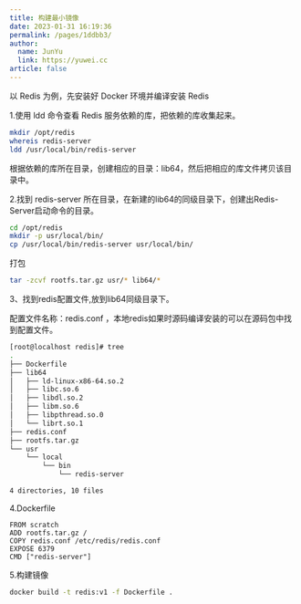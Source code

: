 ```yaml
---
title: 构建最小镜像
date: 2023-01-31 16:19:36
permalink: /pages/1ddbb3/
author: 
  name: JunYu
  link: https://yuwei.cc
article: false
---
```

以 Redis 为例，先安装好 Docker 环境并编译安装 Redis

1.使用 ldd 命令查看 Redis 服务依赖的库，把依赖的库收集起来。
```bash
mkdir /opt/redis
whereis redis-server
ldd /usr/local/bin/redis-server
```
根据依赖的库所在目录，创建相应的目录：lib64，然后把相应的库文件拷贝该目录中。

2.找到 redis-server 所在目录，在新建的lib64的同级目录下，创建出Redis-Server启动命令的目录。
```bash
cd /opt/redis
mkdir -p usr/local/bin/
cp /usr/local/bin/redis-server usr/local/bin/
```
打包
```bash
tar -zcvf rootfs.tar.gz usr/* lib64/*
```
3、找到redis配置文件,放到lib64同级目录下。

配置文件名称：redis.conf ，本地redis如果时源码编译安装的可以在源码包中找到配置文件。
```bash
[root@localhost redis]# tree
.
├── Dockerfile
├── lib64
│   ├── ld-linux-x86-64.so.2
│   ├── libc.so.6
│   ├── libdl.so.2
│   ├── libm.so.6
│   ├── libpthread.so.0
│   └── librt.so.1
├── redis.conf
├── rootfs.tar.gz
└── usr
    └── local
        └── bin
            └── redis-server

4 directories, 10 files
```
4.Dockerfile
```text
FROM scratch
ADD rootfs.tar.gz /
COPY redis.conf /etc/redis/redis.conf
EXPOSE 6379
CMD ["redis-server"]
```
5.构建镜像
```bash
docker build -t redis:v1 -f Dockerfile .
```